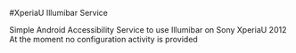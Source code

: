 #XperiaU Illumibar Service

Simple Android Accessibility Service to use Illumibar on Sony XperiaU 2012
At the moment no configuration activity is provided
